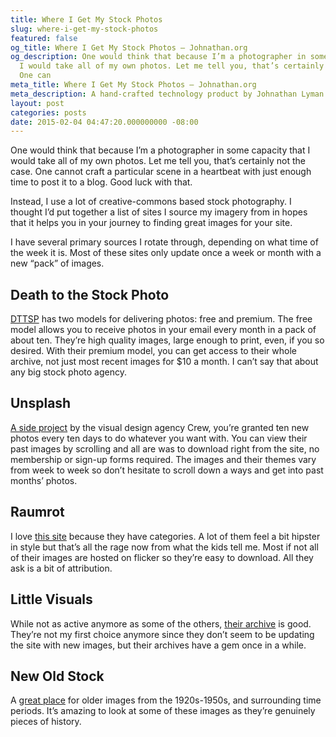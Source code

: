 ```yaml
---
title: Where I Get My Stock Photos
slug: where-i-get-my-stock-photos
featured: false
og_title: Where I Get My Stock Photos – Johnathan.org
og_description: One would think that because I’m a photographer in some capacity that
  I would take all of my own photos. Let me tell you, that’s certainly not the case.
  One can
meta_title: Where I Get My Stock Photos – Johnathan.org
meta_description: A hand-crafted technology product by Johnathan Lyman
layout: post
categories: posts
date: 2015-02-04 04:47:20.000000000 -08:00
---
```


One would think that because I’m a photographer in some capacity that I would take all of my own photos. Let me tell you, that’s certainly not the case. One cannot craft a particular scene in a heartbeat with just enough time to post it to a blog. Good luck with that.

Instead, I use a lot of creative-commons based stock photography. I thought I’d put together a list of sites I source my imagery from in hopes that it helps you in your journey to finding great images for your site.

I have several primary sources I rotate through, depending on what time of the week it is. Most of these sites only update once a week or month with a new “pack” of images.

## Death to the Stock Photo

[DTTSP](http://deathtothestockphoto.com) has two models for delivering photos: free and premium. The free model allows you to receive photos in your email every month in a pack of about ten. They’re high quality images, large enough to print, even, if you so desired. With their premium model, you can get access to their whole archive, not just most recent images for $10 a month. I can’t say that about any big stock photo agency.

## Unsplash

[A side project](https://unsplash.com) by the visual design agency Crew, you’re granted ten new photos every ten days to do whatever you want with. You can view their past images by scrolling and all are was to download right from the site, no membership or sign-up forms required. The images and their themes vary from week to week so don’t hesitate to scroll down a ways and get into past months’ photos.

## Raumrot

I love [this site](http://www.raumrot.com/10/) because they have categories. A lot of them feel a bit hipster in style but that’s all the rage now from what the kids tell me. Most if not all of their images are hosted on flicker so they’re easy to download. All they ask is a bit of attribution.

## Little Visuals

While not as active anymore as some of the others, [their archive](http://littlevisuals.co) is good. They’re not my first choice anymore since they don’t seem to be updating the site with new images, but their archives have a gem once in a while.

## New Old Stock

A [great place](http://nos.twnsnd.co) for older images from the 1920s-1950s, and surrounding time periods. It’s amazing to look at some of these images as they’re genuinely pieces of history.

